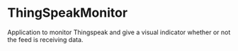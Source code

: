 # ThingSpeakMonitor
Application to monitor Thingspeak and give a visual indicator whether or not the feed is receiving data.
